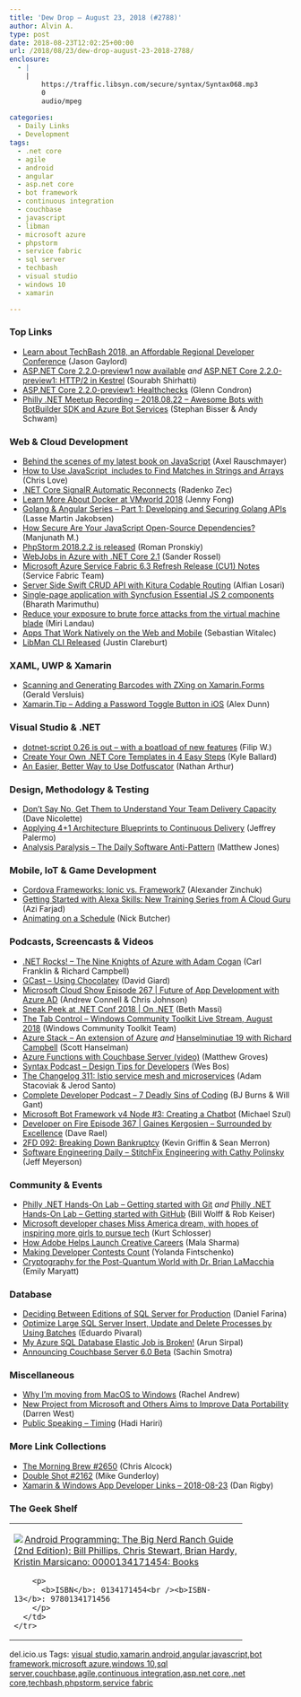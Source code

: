 ```yaml
---
title: 'Dew Drop – August 23, 2018 (#2788)'
author: Alvin A.
type: post
date: 2018-08-23T12:02:25+00:00
url: /2018/08/23/dew-drop-august-23-2018-2788/
enclosure:
  - |
    |
        https://traffic.libsyn.com/secure/syntax/Syntax068.mp3
        0
        audio/mpeg
        
categories:
  - Daily Links
  - Development
tags:
  - .net core
  - agile
  - android
  - angular
  - asp.net core
  - bot framework
  - continuous integration
  - couchbase
  - javascript
  - libman
  - microsoft azure
  - phpstorm
  - service fabric
  - sql server
  - techbash
  - visual studio
  - windows 10
  - xamarin

---
```

### <a name="top"></a>Top Links

  * <a href="http://www.jasongaylord.com/blog/learn-about-techbash-2018-an-affordable-regional-developer-conference" target="_blank">Learn about TechBash 2018, an Affordable Regional Developer Conference</a> (Jason Gaylord)
  * <a href="https://blogs.msdn.microsoft.com/webdev/2018/08/22/asp-net-core-2-2-0-preview1-now-available/" target="_blank">ASP.NET Core 2.2.0-preview1 now available</a> _and_ <a href="https://blogs.msdn.microsoft.com/webdev/2018/08/22/asp-net-core-2-2-0-preview1-http-2-in-kestrel/" target="_blank">ASP.NET Core 2.2.0-preview1: HTTP/2 in Kestrel</a> (Sourabh Shirhatti)
  * <a href="https://blogs.msdn.microsoft.com/webdev/2018/08/22/asp-net-core-2-2-0-preview1-healthcheck/" target="_blank">ASP.NET Core 2.2.0-preview1: Healthchecks</a> (Glenn Condron)
  * <a href="https://www.youtube.com/watch?v=x9gUGrJRrGA&t=0s&index=96&list=PL4ozFYlLl-Ll0WBb-hgAh5xCA5QkLkKV1" target="_blank">Philly .NET Meetup Recording &#8211; 2018.08.22 &#8211; Awesome Bots with BotBuilder SDK and Azure Bot Services</a> (Stephan Bisser & Andy Schwam)



### <a name="web"></a>Web & Cloud Development

  * <a href="http://feedproxy.google.com/~r/2ality/~3/E7jhnYQUJEs/impatient-js.html" target="_blank">Behind the scenes of my latest book on JavaScript</a> (Axel Rauschmayer)
  * <a href="https://love2dev.com/blog/javascript-includes" target="_blank">How to Use JavaScript ‍ includes to Find Matches in Strings and Arrays</a> (Chris Love)
  * <a href="https://www.radenkozec.com/net-core-signalr-automatic-reconnects/" target="_blank">.NET Core SignalR Automatic Reconnects</a> (Radenko Zec)
  * <a href="https://blog.docker.com/2018/08/docker-at-vmworld-2018/" target="_blank">Learn More About Docker at VMworld 2018</a> (Jenny Fong)
  * <a href="https://auth0.com/blog/developing-golang-and-angular-apps-part-1-backend-api/" target="_blank">Golang & Angular Series &#8211; Part 1: Developing and Securing Golang APIs</a> (Lasse Martin Jakobsen)
  * <a href="https://code.tutsplus.com/articles/how-secure-are-your-javascript-open-source-dependencies--cms-31685" target="_blank">How Secure Are Your JavaScript Open-Source Dependencies?</a> (Manjunath M.)
  * <a href="https://blog.jetbrains.com/phpstorm/2018/08/phpstorm-2018-2-2-is-released/" target="_blank">PhpStorm 2018.2.2 is released</a> (Roman Pronskiy)
  * <a href="https://www.codeproject.com/Articles/1257477/WebJobs-in-Azure-with-NET-Core-2-1" target="_blank">WebJobs in Azure with .NET Core 2.1</a> (Sander Rossel)
  * <a href="https://blogs.msdn.microsoft.com/azureservicefabric/2018/08/22/microsoft-azure-service-fabric-6-3-refresh-release-cu1-notes/" target="_blank">Microsoft Azure Service Fabric 6.3 Refresh Release (CU1) Notes</a> (Service Fabric Team)
  * <a href="https://medium.com/swift2go/server-side-swift-crud-api-with-kitura-codable-routing-63585efc943c?source=rss-192bb381a5de------2" target="_blank">Server Side Swift CRUD API with Kitura Codable Routing</a> (Alfian Losari)
  * <a href="https://blog.syncfusion.com/post/single-page-application-with-syncfusion-essential-js-2-components.aspx" target="_blank">Single-page application with Syncfusion Essential JS 2 components</a> (Bharath Marimuthu)
  * <a href="https://azure.microsoft.com/blog/reduce-your-exposure-to-brute-force-attacks-from-the-virtual-machine-blade/" target="_blank">Reduce your exposure to brute force attacks from the virtual machine blade</a> (Miri Landau)
  * <a href="https://blog.angular.io/apps-that-work-natively-on-the-web-and-mobile-9b26852495e7?source=rss----447683c3d9a3---4" target="_blank">Apps That Work Natively on the Web and Mobile</a> (Sebastian Witalec)
  * <a href="https://blogs.msdn.microsoft.com/webdev/2018/08/22/libman-cli-released/" target="_blank">LibMan CLI Released</a> (Justin Clareburt)



### <a name="silverlight"></a>XAML, UWP & Xamarin

  * <a href="https://blog.verslu.is/xamarin/xamarin-forms-xamarin/scanning-generating-barcodes-zxing/" target="_blank">Scanning and Generating Barcodes with ZXing on Xamarin.Forms</a> (Gerald Versluis)
  * <a href="https://alexdunn.org/2018/08/22/xamarin-tip-adding-a-password-toggle-button-in-ios/" target="_blank">Xamarin.Tip – Adding a Password Toggle Button in iOS</a> (Alex Dunn)



### <a name="dotnet"></a>Visual Studio & .NET

  * <a href="https://www.strathweb.com/2018/08/dotnet-script-0-26-is-out-with-a-boatload-of-new-features/" target="_blank">dotnet-script 0.26 is out – with a boatload of new features</a> (Filip W.)
  * <a href="https://www.telerik.com/blogs/create-your-own-net-core-templates-in-4-easy-steps" target="_blank">Create Your Own .NET Core Templates in 4 Easy Steps</a> (Kyle Ballard)
  * <a href="https://www.preemptive.com/blog/article/1054-an-easier-better-way-to-use-dotfuscator/90-dotfuscator" target="_blank">An Easier, Better Way to Use Dotfuscator</a> (Nathan Arthur)



### <a name="design"></a>Design, Methodology & Testing

  * <a href="http://feedproxy.google.com/~r/LeadingAgile/~3/4OQKlZ8KGu4/" target="_blank">Don’t Say No, Get Them to Understand Your Team Delivery Capacity</a> (Dave Nicolette)
  * <a href="http://feeds.jeffreypalermo.com/~r/jeffreypalermo/~3/Cy7hs0buY9c/" target="_blank">Applying 4+1 Architecture Blueprints to Continuous Delivery</a> (Jeffrey Palermo)
  * <a href="http://feedproxy.google.com/~r/ExceptionNotFound/~3/9ARLUruObU0/" target="_blank">Analysis Paralysis &#8211; The Daily Software Anti-Pattern</a> (Matthew Jones)



### <a name="mobile"></a>Mobile, IoT & Game Development

  * <a href="https://www.toptal.com/apache-cordova/frameworks-ionic-framework7" target="_blank">Cordova Frameworks: Ionic vs. Framework7</a> (Alexander Zinchuk)
  * <a href="https://developer.amazon.com:443/blogs/alexa/post/cea953af-2c5b-42c3-ba14-ff66608b8215/getting-started-with-alexa-skills-a-new-training-series-from-a-cloud-guru" target="_blank">Getting Started with Alexa Skills: New Training Series from A Cloud Guru</a> (Azi Farjad)
  * <a href="https://medium.com/google-developers/animating-on-a-schedule-8a90d812ae4?source=rss----2e5ce7f173a5---4" target="_blank">Animating on a Schedule</a> (Nick Butcher)



### <a name="podcasts"></a>Podcasts, Screencasts & Videos

  * <a href="http://www.dotnetrocks.com/default.aspx?ShowNum=1574" target="_blank">.NET Rocks! &#8211; The Nine Knights of Azure with Adam Cogan</a> (Carl Franklin & Richard Campbell)
  * <a href="http://DavidGiard.com/2018/08/23/UsingChocolatey.aspx" target="_blank">GCast &#8211; Using Chocolatey</a> (David Giard)
  * <a href="http://feeds.microsoftcloudshow.com/~r/microsoftcloudshowepisodes/~3/ZaGNx4PIVvw/267-future-of-app-development-with-azure-ad" target="_blank">Microsoft Cloud Show Episode 267 | Future of App Development with Azure AD</a> (Andrew Connell & Chris Johnson)
  * <a href="https://channel9.msdn.com/Shows/On-NET/Sneak-Peek-at-NET-Conf-2018?WT.mc_id=DX_MVP4025064" target="_blank">Sneak Peek at .NET Conf 2018 | On .NET</a> (Beth Massi)
  * <a href="https://www.youtube.com/watch?v=qd14_3etv98&t=0s&index=95&list=PL4ozFYlLl-Ll0WBb-hgAh5xCA5QkLkKV1" target="_blank">The Tab Control &#8211; Windows Community Toolkit Live Stream, August 2018</a> (Windows Community Toolkit Team)
  * <a href="http://www.youtube.com/watch?v=o1Ttv30vlS4" target="_blank">Azure Stack &#8211; An extension of Azure</a> _and_&nbsp;<a href="https://www.youtube.com/watch?v=bsbO3a57LCQ&t=0s&index=94&list=PL4ozFYlLl-Ll0WBb-hgAh5xCA5QkLkKV1" target="_blank">Hanselminutiae 19 with Richard Campbell</a> (Scott Hanselman)
  * <a href="https://blog.couchbase.com/azure-functions-couchbase-server-video/" target="_blank">Azure Functions with Couchbase Server (video)</a> (Matthew Groves)
  * <a href="https://traffic.libsyn.com/secure/syntax/Syntax068.mp3" target="_blank">Syntax Podcast &#8211; Design Tips for Developers</a> (Wes Bos)
  * <a href="https://changelog.com/podcast/311" target="_blank">The Changelog 311: Istio service mesh and microservices</a> (Adam Stacoviak & Jerod Santo)
  * <a href="https://completedeveloperpodcast.com/episode-158/?utm_source=rss&utm_medium=rss&utm_campaign=episode-158" target="_blank">Complete Developer Podcast &#8211; 7 Deadly Sins of Coding</a> (BJ Burns & Will Gant)
  * <a href="http://www.youtube.com/watch?v=cYuWse7GB9E" target="_blank">Microsoft Bot Framework v4 Node #3: Creating a Chatbot</a> (Michael Szul)
  * <a href="http://developeronfire.com/podcast/episode-367-gaines-kergosien-surrounded-by-excellence" target="_blank">Developer on Fire Episode 367 | Gaines Kergosien &#8211; Surrounded by Excellence</a> (Dave Rael)
  * <a href="https://2frugaldudes.com/2fd-092-breaking-down-bankruptcy/" target="_blank">2FD 092: Breaking Down Bankruptcy</a> (Kevin Griffin & Sean Merron)
  * <a href="https://softwareengineeringdaily.com/2018/08/23/stitchfix-engineering-with-cathy-polinsky/" target="_blank">Software Engineering Daily &#8211; StitchFix Engineering with Cathy Polinsky</a> (Jeff Meyerson)



### <a name="events"></a>Community & Events

  * <a href="https://www.meetup.com/Philly-NET/events/254014539/" target="_blank">Philly .NET Hands-On Lab &#8211; Getting started with Git</a> _and_ <a href="https://www.meetup.com/Philly-NET/events/254014745/" target="_blank">Philly .NET Hands-On Lab &#8211; Getting started with GitHub</a> (Bill Wolff & Rob Keiser)
  * <a href="https://www.geekwire.com/2018/microsoft-developer-chases-miss-america-dream-hopes-inspiring-girls-pursue-tech/" target="_blank">Microsoft developer chases Miss America dream, with hopes of inspiring more girls to pursue tech</a> (Kurt Schlosser)
  * <a href="https://theblog.adobe.com/how-adobe-helps-launch-creative-careers/" target="_blank">How Adobe Helps Launch Creative Careers</a> (Mala Sharma)
  * <a href="https://developermedia.com/making-developer-contests-count/" target="_blank">Making Developer Contests Count</a> (Yolanda Fintschenko)
  * <a href="https://www.microsoft.com/en-us/research/blog/cryptography-for-the-post-quantum-world-with-dr-brian-lamacchia/" target="_blank">Cryptography for the Post-Quantum World with Dr. Brian LaMacchia</a> (Emily Maryatt)



### <a name="sql"></a>Database

  * <a href="http://feedproxy.google.com/~r/MSSQLTips-LatestSqlServerTips/~3/QC_sby_HbgI/tip.asp" target="_blank">Deciding Between Editions of SQL Server for Production</a> (Daniel Farina)
  * <a href="http://feedproxy.google.com/~r/MSSQLTips-LatestSqlServerTips/~3/nm0_3uQOOuM/tip.asp" target="_blank">Optimize Large SQL Server Insert, Update and Delete Processes by Using Batches</a> (Eduardo Pivaral)
  * <a href="https://blobeater.blog/2018/08/23/my-azure-sql-database-elastic-job-is-broken/" target="_blank">My Azure SQL Database Elastic Job is Broken!</a> (Arun Sirpal)
  * <a href="https://blog.couchbase.com/announcing-couchbase-server-6-0-beta/" target="_blank">Announcing Couchbase Server 6.0 Beta</a> (Sachin Smotra)



### <a name="misc"></a>Miscellaneous

  * <a href="https://rachelandrew.co.uk/archives/2018/08/21/why-im-moving-from-macos-to-windows/" target="_blank">Why I&#8217;m moving from MacOS to Windows</a> (Rachel Andrew)
  * <a href="https://blog.syncfusion.com/post/new-project-from-microsoft-and-others-aims-to-improve-data-portability.aspx" target="_blank">New Project from Microsoft and Others Aims to Improve Data Portability</a> (Darren West)
  * <a href="http://hadihariri.com/2018/08/23/public-speaking-timing/" target="_blank">Public Speaking &#8211; Timing</a> (Hadi Hariri)



### <a name="links"></a>More Link Collections

  * <a href="http://feedproxy.google.com/~r/ReflectivePerspective/~3/9iE-dC6FDoQ/" target="_blank">The Morning Brew #2650</a> (Chris Alcock)
  * <a href="https://afreshcup.com/home/2018/08/23/double-shot-2162.html" target="_blank">Double Shot #2162</a> (Mike Gunderloy)
  * <a href="https://links.danrigby.com/2018/08/app-developer-links-2018-08-23/" target="_blank">Xamarin & Windows App Developer Links &#8211; 2018-08-23</a> (Dan Rigby)



### <a name="shelf"></a>The Geek Shelf

<div class="wlWriterEditableSmartContent" id="scid:7dc1bd33-94bd-46fd-a20b-0131235bcd47:97c3d1fb-33ad-42dc-b770-db1aa1ef3bd0" style="margin: 0px; padding: 0px; float: none; display: inline;">
  <table cellspacing="0" cellpadding="2" width="400" border="0" unselectable="on">
    <tr>
      <td valign="top" width="400">
        <p>
          <a title="Android Programming: The Big Nerd Ranch Guide (2nd Edition): Bill Phillips, Chris Stewart, Brian Hardy, Kristin Marsicano: 0000134171454: Books" href="https://www.amazon.com/exec/obidos/ASIN/0134171454/amavin-20"><img data-recalc-dims="1" decoding="async" src="https://i0.wp.com/images-na.ssl-images-amazon.com/images/I/416nq3TNiBL._AC_US218_.jpg?w=660&#038;ssl=1" border="0" align="left" style="float:left" />Android Programming: The Big Nerd Ranch Guide (2nd Edition): Bill Phillips, Chris Stewart, Brian Hardy, Kristin Marsicano: 0000134171454: Books</a>
        </p>
        
        <p>
          <b>ISBN</b>: 0134171454<br /><b>ISBN-13</b>: 9780134171456
        </p>
      </td>
    </tr>
  </table>
</div>



<div class="wlWriterEditableSmartContent" id="scid:77ECF5F8-D252-44F5-B4EB-D463C5396A79:6b0ec95c-6986-415e-8af9-dd1b7043ca0d" style="margin: 0px; padding: 0px; float: none; display: inline;">
  del.icio.us Tags: <a href="http://del.icio.us/popular/visual+studio" rel="tag">visual studio</a>,<a href="http://del.icio.us/popular/xamarin" rel="tag">xamarin</a>,<a href="http://del.icio.us/popular/android" rel="tag">android</a>,<a href="http://del.icio.us/popular/angular" rel="tag">angular</a>,<a href="http://del.icio.us/popular/javascript" rel="tag">javascript</a>,<a href="http://del.icio.us/popular/bot+framework" rel="tag">bot framework</a>,<a href="http://del.icio.us/popular/microsoft+azure" rel="tag">microsoft azure</a>,<a href="http://del.icio.us/popular/windows+10" rel="tag">windows 10</a>,<a href="http://del.icio.us/popular/sql+server" rel="tag">sql server</a>,<a href="http://del.icio.us/popular/couchbase" rel="tag">couchbase</a>,<a href="http://del.icio.us/popular/agile" rel="tag">agile</a>,<a href="http://del.icio.us/popular/continuous+integration" rel="tag">continuous integration</a>,<a href="http://del.icio.us/popular/asp.net+core" rel="tag">asp.net core</a>,<a href="http://del.icio.us/popular/.net+core" rel="tag">.net core</a>,<a href="http://del.icio.us/popular/techbash" rel="tag">techbash</a>,<a href="http://del.icio.us/popular/phpstorm" rel="tag">phpstorm</a>,<a href="http://del.icio.us/popular/service+fabric" rel="tag">service fabric</a>
</div>